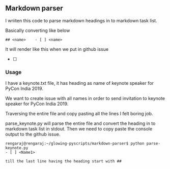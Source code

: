 ## Markdown parser

I wriiten this code to parse markdown headings in
to markdown task list.

Basically converting like below

```
## <name>    - [ ] <name>
```

It will render like this when we put in github issue

- [ ] <name>


### Usage

I have a keynote.txt file, it has heading as name of
keynote speaker for PyCon India 2019.

We want to create issue with all names in order to send invitation to
keynote speaker for PyCon India 2019.

Traversing the entire file and copy pasting all the lines I felt boring job.

parse_keynote.py will parse the entire file and convert the heading in to markdown task
list in stdout. Then we need to copy paste the console output to the github issue.

```
rengaraj@rengaraj:~/glowing-pyscripts/markdown-parser$ python parse-keynote.py
- [ ] <Name1>

till the last line having the heading start with ##


```


